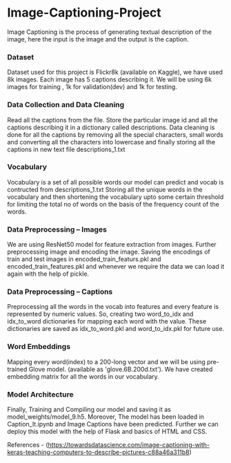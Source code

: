 # Image-Captioning-Project
Image Captioning is the process of generating textual description of the image, here the input is the image and the output is the caption. 

### Dataset
Dataset used for this project is Flickr8k (available on Kaggle), we have used 8k images. Each image has 5 captions describing it.  We will be using 6k images for training , 1k for validation(dev) and 1k for testing.

### Data Collection and Data Cleaning 
Read all the captions from the file. Store the particular image id and all the captions describing it in a dictionary called descriptions. Data cleaning is done for all the captions by removing all the  special characters, small words and converting all the characters into lowercase and finally storing all the captions in new text file descriptions_1.txt

### Vocabulary 
Vocabulary is a set of all possible words our model can predict and vocab is contructed from descriptions_1.txt Storing all the unique words in the vocabulary and then shortening the vocabulary upto some certain threshold for limiting the total no of words on the basis of the frequency count of the words.  

### Data Preprocessing – Images
We are using ResNet50 model for feature extraction from images. Further preprocessing image and encoding the image. Saving the encodings of train and test images in encoded_train_featurs.pkl and encoded_train_features.pkl and whenever we require the data we can load it again with the help of pickle.

### Data Preprocessing – Captions 
Preprocessing all the words in the vocab into features and every feature is represented by numeric values. So, creating two word_to_idx and idx_to_word dictionaries for mapping each word with the value. These dictionaries are saved as idx_to_word.pkl and word_to_idx.pkl for future use.

### Word Embeddings
Mapping every word(index) to a 200-long vector and we will be using pre-trained Glove model. (available as 'glove.6B.200d.txt'). We have created embedding matrix for all the words in our vocabulary. 

### Model Architecture
Finally, Training and Compiling our model and saving it as model_weights/model_9.h5. Moreover, The model has been loaded in Caption_It.ipynb and Image Captions have been predicted. Further we can deploy this model with the help of Flask and basics of HTML and CSS.

References -  (https://towardsdatascience.com/image-captioning-with-keras-teaching-computers-to-describe-pictures-c88a46a311b8)



